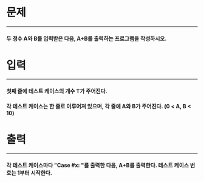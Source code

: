 # 문제
---
#### 두 정수 A와 B를 입력받은 다음, A+B를 출력하는 프로그램을 작성하시오.

# 입력
---
#### 첫째 줄에 테스트 케이스의 개수 T가 주어진다.
#### 각 테스트 케이스는 한 줄로 이루어져 있으며, 각 줄에 A와 B가 주어진다. (0 < A, B < 10)

# 출력
---
#### 각 테스트 케이스마다 "Case #x: "를 출력한 다음, A+B를 출력한다. 테스트 케이스 번호는 1부터 시작한다.
